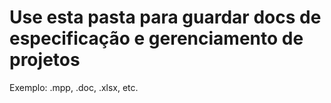 # Use esta pasta para guardar docs de especificação e gerenciamento de projetos
Exemplo: .mpp, .doc, .xlsx, etc.

